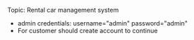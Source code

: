 Topic: Rental car management system
   - admin credentials: username="admin"
                        password="admin"
   - For customer should create account to continue
